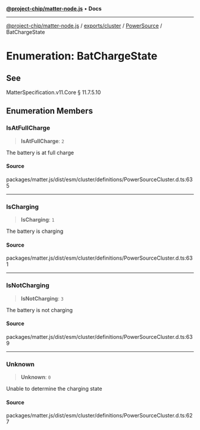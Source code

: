 [**@project-chip/matter-node.js**](../../../../../README.md) • **Docs**

***

[@project-chip/matter-node.js](../../../../../modules.md) / [exports/cluster](../../../README.md) / [PowerSource](../README.md) / BatChargeState

# Enumeration: BatChargeState

## See

MatterSpecification.v11.Core § 11.7.5.10

## Enumeration Members

### IsAtFullCharge

> **IsAtFullCharge**: `2`

The battery is at full charge

#### Source

packages/matter.js/dist/esm/cluster/definitions/PowerSourceCluster.d.ts:635

***

### IsCharging

> **IsCharging**: `1`

The battery is charging

#### Source

packages/matter.js/dist/esm/cluster/definitions/PowerSourceCluster.d.ts:631

***

### IsNotCharging

> **IsNotCharging**: `3`

The battery is not charging

#### Source

packages/matter.js/dist/esm/cluster/definitions/PowerSourceCluster.d.ts:639

***

### Unknown

> **Unknown**: `0`

Unable to determine the charging state

#### Source

packages/matter.js/dist/esm/cluster/definitions/PowerSourceCluster.d.ts:627
